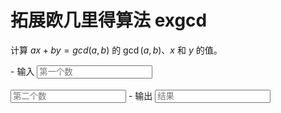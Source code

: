 # 拓展欧几里得算法 exgcd

计算 $ax+by=gcd(a,b)$ 的 $\gcd(a,b)$、$x$ 和 $y$ 的值。

<div class="grid cards" id="calc" markdown>
- 输入
    <input class="md-input md-input--stretch" id="input-a" type="number" placeholder="第一个数">
    <br><br>
    <input class="md-input md-input--stretch" id="input-b" type="number" placeholder="第二个数">
- 输出
    <input class="md-input md-input--stretch" id="output" placeholder="结果" readonly>
</div>

<script>
window.onload = function() {
    register_calc($("#calc"), function(params) {
        a = BigInt(params.a.val()), b = BigInt(params.b.val());
        if(a <= 0 || b <= 0) return "参数错误";
        if(a > 1e18 || b > 1e18) return "超出计算范围";
        obj = exgcd(a, b);
        return `x = ${obj.x}, y = ${obj.y}, gcd(a, b) = ${obj.d}`;
    }, {a: $("#input-a"), b: $("#input-b")}, $("#output"));
}
</script>
